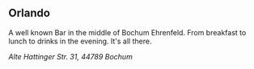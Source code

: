 ## Orlando  

A well known Bar in the middle of Bochum Ehrenfeld. From breakfast to lunch to drinks in the evening. It's all there.

*Alte Hattinger Str. 31, 44789 Bochum*

